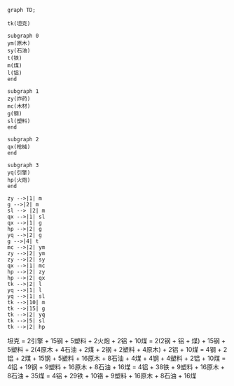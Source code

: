 ```mermaid
graph TD;

tk(坦克)

subgraph 0
ym(原木)
sy(石油)
t(铁)
m(煤)
l(铝)
end

subgraph 1
zy(炸药)
mc(木材)
g(钢)
sl(塑料)
end

subgraph 2
qx(枪械)
end

subgraph 3
yq(引擎)
hp(火炮)
end

zy -->|1| m
g -->|2| m
sl --> |2| m
qx -->|1| sl
qx -->|1| g
hp -->|2| g
yq -->|2| g
g -->|4| t
mc -->|2| ym
zy -->|2| ym
zy -->|2| sy
qx -->|1| mc
hp -->|2| zy
hp -->|2| qx
tk -->|2| l
yq -->|1| l
yq -->|1| sl
tk -->|10| m
tk -->|15| g
tk -->|2| yq
tk -->|5| sl
tk -->|2| hp

```

坦克 = 2引擎 + 15钢 + 5塑料 + 2火炮 + 2铝 + 10煤
= 2(2钢 + 铝 + 煤) + 15钢 + 5塑料 + 2(4原木 + 4石油 + 2煤 + 2钢 + 2塑料 + 4原木) + 2铝 + 10煤
= 4钢 + 2铝 + 2煤 + 15钢 + 5塑料 + 16原木 + 8石油 + 4煤 + 4钢 + 4塑料 + 2铝 + 10煤
= 4铝 + 19钢 + 9塑料 + 16原木 + 8石油 + 16煤
= 4铝 + 38铁        + 9塑料 + 16原木 + 8石油 + 35煤
= 4铝 + 29铁 + 10铬 + 9塑料 + 16原木 + 8石油 + 16煤 
